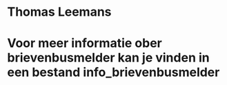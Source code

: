 # Thomas Leemans
 
# Voor meer informatie ober brievenbusmelder kan je vinden in een bestand info_brievenbusmelder